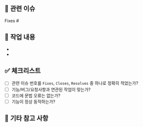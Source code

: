 ## 📌 관련 이슈
<!-- 아래 중 하나를 선택해서 이슈 번호와 함께 적어주세요. -->
<!-- 예시:
Fixes #123        👉 버그 해결
Closes #456       👉 기능 완료로 이슈 닫음
Resolves #789     👉 요청사항 해결
-->

Fixes #

## 📝 작업 내용
<!-- 이 PR에서 변경된 주요 내용을 간단히 적어주세요. -->
- 
- 

## ✅ 체크리스트
- [ ] 관련 이슈 번호를 `Fixes`, `Closes`, `Resolves` 중 하나로 정확히 적었는가?
- [ ] 기능/버그/요청사항과 연관된 작업이 맞는가?
- [ ] 코드에 문법 오류는 없는가?
- [ ] 기능이 정상 동작하는가?

## 💬 기타 참고 사항
<!-- 리뷰어가 참고할 만한 추가 내용이 있다면 적어주세요. -->
